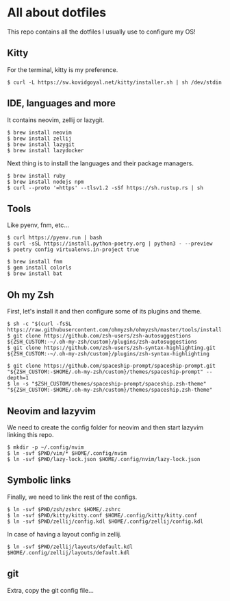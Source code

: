 # All about dotfiles

This repo contains all the dotfiles I usually use to configure my OS!

## Kitty

For the terminal, kitty is my preference.

    $ curl -L https://sw.kovidgoyal.net/kitty/installer.sh | sh /dev/stdin


## IDE, languages and more

It contains neovim, zellij or lazygit.

    $ brew install neovim
    $ brew install zellij
    $ brew install lazygit
    $ brew install lazydocker

Next thing is to install the languages and their package managers.

    $ brew install ruby
    $ brew install nodejs npm
    $ curl --proto '=https' --tlsv1.2 -sSf https://sh.rustup.rs | sh

## Tools

Like pyenv, fnm, etc...

    $ curl https://pyenv.run | bash
    $ curl -sSL https://install.python-poetry.org | python3 - --preview
    $ poetry config virtualenvs.in-project true

    $ brew install fnm
    $ gem install colorls
    $ brew install bat

## Oh my Zsh

First, let's install it and then configure some of its plugins and theme.

    $ sh -c "$(curl -fsSL https://raw.githubusercontent.com/ohmyzsh/ohmyzsh/master/tools/install.sh)"
    $ git clone https://github.com/zsh-users/zsh-autosuggestions ${ZSH_CUSTOM:-~/.oh-my-zsh/custom}/plugins/zsh-autosuggestions
    $ git clone https://github.com/zsh-users/zsh-syntax-highlighting.git ${ZSH_CUSTOM:-~/.oh-my-zsh/custom}/plugins/zsh-syntax-highlighting

    $ git clone https://github.com/spaceship-prompt/spaceship-prompt.git "${ZSH_CUSTOM:-$HOME/.oh-my-zsh/custom}/themes/spaceship-prompt" --depth=1
    $ ln -s "$ZSH_CUSTOM/themes/spaceship-prompt/spaceship.zsh-theme" "${ZSH_CUSTOM:-$HOME/.oh-my-zsh/custom}/themes/spaceship.zsh-theme"

## Neovim and lazyvim

We need to create the config folder for neovim and then start lazyvim linking this repo.

    $ mkdir -p ~/.config/nvim
    $ ln -svf $PWD/vim/* $HOME/.config/nvim
    $ ln -svf $PWD/lazy-lock.json $HOME/.config/nvim/lazy-lock.json

## Symbolic links

Finally, we need to link the rest of the configs.

    $ ln -svf $PWD/zsh/zshrc $HOME/.zshrc
    $ ln -svf $PWD/kitty/kitty.conf $HOME/.config/kitty/kitty.conf
    $ ln -svf $PWD/zellij/config.kdl $HOME/.config/zellij/config.kdl

In case of having a layout config in zellij.

    $ ln -svf $PWD/zellij/layouts/default.kdl $HOME/.config/zellij/layouts/default.kdl

## git

Extra, copy the git config file...
